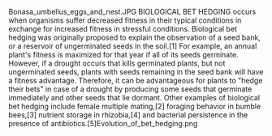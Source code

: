 Bonasa_umbellus_eggs_and_nest.JPG BIOLOGICAL BET HEDGING occurs when organisms suffer decreased fitness in their typical conditions in exchange for increased fitness in stressful conditions. Biological bet hedging was originally proposed to explain the observation of a seed bank, or a reservoir of ungerminated seeds in the soil.[1] For example, an annual plant's fitness is maximized for that year if all of its seeds germinate. However, if a drought occurs that kills germinated plants, but not ungerminated seeds, plants with seeds remaining in the seed bank will have a fitness advantage. Therefore, it can be advantageous for plants to "hedge their bets" in case of a drought by producing some seeds that germinate immediately and other seeds that lie dormant. Other examples of biological bet hedging include female multiple mating,[2] foraging behavior in bumble bees,[3] nutrient storage in rhizobia,[4] and bacterial persistence in the presence of antibiotics.[5]Evolution_of_bet_hedging.png
